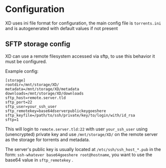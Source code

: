 # Configuration

XD uses ini file format for configuration, the main config file is `torrents.ini` and is autogenerated with default values if not present


## SFTP storage config

XD can use a remote filesystem accessed via sftp, to use this behavior it must be configured.

Example config:

    [storage]
    rootdir=/mnt/storage/XD/
    metadata=/mnt/storage/XD/metadata
    downloads=/mnt/storage/XD/downloads
    sftp_host=remote.server.tld
    sftp_port=22
    sftp_user=your_ssh_user
    sftp_remotekey=base64dserverpublickeygoeshere
    sftp_keyfile=/path/to/ssh/private/key/to/login/with/id_rsa
    sftp=1

This will login to `remote.server.tld:22` with user `your_ssh_user` using (unencrypted) private key and use `/mnt/storage/XD/` on the remote server as the storage for torrents and metadata. 

The server's public key is usually located at `/etc/ssh/ssh_host_*.pub` in the form: `ssh-whatever base64goeshere root@hostname`, you want to use the base64 value in `sftp_remotekey` .
